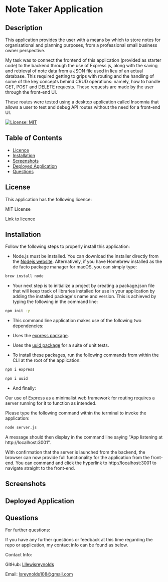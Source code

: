 # Note Taker Application

  ## Description

This application provides the user with a means by which to store notes for organisational and planning purposes, from a professional small business owner perspective.

My task was to connect the frontend of this application (provided as starter code) to the backend through the use of Express.js, along with the saving and retrieval of note data from a JSON file used in lieu of an actual database. This required getting to grips with routing and the handling of some of the key concepts behind CRUD operations: namely, how to handle GET, POST and DELETE requests. These requests are made by the user through the front-end UI. 

These routes were tested using a desktop application called Insomnia that allows a user to test and debug API routes without the need for a front-end UI. 

[![License: MIT](https://img.shields.io/badge/License-MIT-yellow.svg)](https://opensource.org/licenses/MIT)

## Table of Contents
  * [Licence](#licence)
  * [Installation](#installation)
  * [Screenshots](#screenshots)
  * [Deployed Application](#deployed-application)
  * [Questions](#questions)
  
## License

This application has the following licence:

MIT License

[Link to licence](https://opensource.org/licenses/MIT)

## Installation
    
  Follow the following steps to properly install this application:


  * Node.js must be installed. You can download the installer directly from the [Nodejs website](https://nodejs.org). Alternatively, if you have Homebrew installed as the de facto package manager for macOS, you can simply type:

```bash
brew install node
```

  * Your next step is to initialize a project by creating a package.json file that will keep track of libraries installed for use in your application by adding the installed package's name and version. This is achieved by typing the following in the command line:

```bash
npm init -y
```

  * This command line application makes use of the following two dependencies:

  * Uses the [express package](https://www.npmjs.com/package/express).

  * Uses the [uuid package](https://www.npmjs.com/package/uuid) for a suite of unit tests.

  * To install these packages, run the following commands from within the CLI at the root of the application:

```bash
npm i express
```
```bash
npm i uuid
```
  * And finally: 
  
  Our use of Express as a minimalist web framework for routing requires a server running for it to function as intended.

  Please type the following command within the terminal to invoke the application:

```bash
node server.js
```
A message should then display in the command line saying "App listening at http://localhost:3001".

With confirmation that the server is launched from the backend, the browser can now provide full functionality for the application from the front-end. You can command and click the hyperlink to http://localhost:3001 to navigate straight to the front-end.

## Screenshots

## Deployed Application
      
## Questions
      
  For further questions:

  If you have any further questions or feedback at this time regarding the repo or application, my contact info can be found as below.
  
  Contact Info:

  GitHub: [Lllewisreynolds](https://github.com/Lllewisreynolds)

  Email: [lsreynolds108@gmail.com](mailto:lsreynolds108@gmail.com)